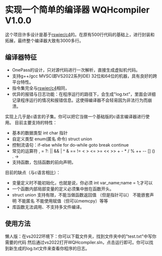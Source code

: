 # 实现一个简单的编译器 WQHcompiler V1.0.0
这个项目许多设计是基于[rswier/c4](https://github.com/rswier/c4)的。在原有500行代码的基础上，进行封装和拓展，最终整个编译器大致有3000多行。
## 编译器特征
- OnePass的设计，只对源代码进行一次解析，直接生成虚拟机代码。
- 支持g++/gcc MVSC(即VS2022系列IDE) 32位和64位的机器，具有良好的跨平台特性。
- 指令集完全与[rswier/c4](https://github.com/rswier/c4)相同，
- 优异的报错与日志功能：在程序运行的路径下，会生成"log.txt"，里面会详细记录程序运行的情况和报错信息。这使得编译器不会轻易因为非法行为而崩溃。

实现上几乎是c语言的子集。你可以把它当做一个基础版的c语言编译器进行使用。
目前主要支持的特性：
- 基本的数据类型 int char 指针
- 自定义类型 enum(匿名 命令) struct union
- 控制流语句：if-else while for do-while goto break continue
- 常见的运算符 , = ?: || && | ^ & == != < > <= >= << >> + - * / % ++ -- [] () . ->
- 支持函数，包括函数的前向声明，

目前的缺点（与c语言相比）：
- 变量定义时不能初始化，也就是说，你必须 int var_name;name = 1;才可以
- 一个函数内部局部变量的定义必须集中放在函数开头。
- struct union 支持有限，不能当做函数返回值 （但是指针可以） 不能嵌套声明 不能匿名 不能使用赋值（但可以memcpy）等等
- 库函数无法调用、不支持多文件编译。
## 使用方法
懒人版：在vs2022环境下：你可以下载文件夹，找到文件夹中的"test.txt"中写你需要的代码  然后通过vs2022打开WQHcompiler.sln，点击运行即可。你可以找到新生成的log.txt文件来查看你程序的日志。

